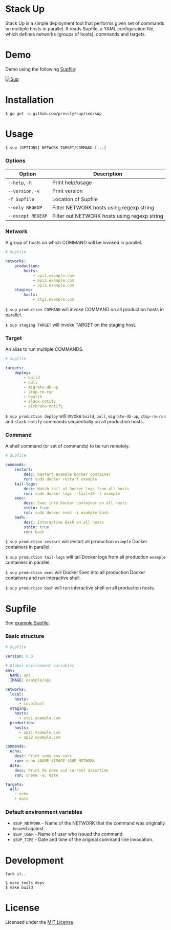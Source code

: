 Stack Up
========

Stack Up is a simple deployment tool that performs given set of commands on multiple hosts in parallel. It reads Supfile, a YAML configuration file, which defines networks (groups of hosts), commands and targets.

# Demo

Demo using the following [Supfile](./example/Supfile):

[![Sup](https://github.com/pressly/sup/blob/gif/asciinema.gif?raw=true)](https://asciinema.org/a/19742?autoplay=1)

# Installation

    $ go get -u github.com/pressly/sup/cmd/sup

# Usage

    $ sup [OPTIONS] NETWORK TARGET/COMMAND [...]

### Options

| Option            | Description                                  |
|-------------------|----------------------------------------------|
| `--help`, `-h`    | Print help/usage                             |
| `--version`, `-v` | Print version                                |
| `-f Supfile`      | Location of Supfile                          |
| `--only REGEXP`   | Filter NETWORK hosts using regexp string     |
| `--except REGEXP` | Filter out NETWORK hosts using regexp string |

### Network

A group of hosts on which COMMAND will be invoked in parallel.

```yaml
# Supfile

networks:
    production:
        hosts:
            - api1.example.com
            - api2.example.com
            - api3.example.com
    staging:
        hosts:
            - stg1.example.com
```

`$ sup production COMMAND` will invoke COMMAND on all production hosts in parallel.

`$ sup staging TARGET` will invoke TARGET on the staging host.

### Target

An alias to run multiple COMMANDS.

```yaml
# Supfile

targets:
    deploy:
        - build
        - pull
        - migrate-db-up
        - stop-rm-run
        - health
        - slack-notify
        - airbrake-notify
```

`$ sup production deploy` will invoke `build`, `pull`, `migrate-db-up`, `stop-rm-run` and `slack-notify` commands sequentially on all production hosts.

### Command

A shell command (or set of commands) to be run remotely.

```yaml
# Supfile

commands:
    restart:
        desc: Restart example Docker container
        run: sudo docker restart example
    tail-logs:
        desc: Watch tail of Docker logs from all hosts
        run: sudo docker logs --tail=20 -f example
    exec:
        desc: Exec into Docker container on all hosts
        stdin: true
        run: sudo docker exec -i example bash
    bash:
        desc: Interactive Bash on all hosts
        stdin: true
        run: bash
```

`$ sup production restart` will restart all production `example` Docker containers in parallel.

`$ sup production tail-logs` will tail Docker logs from all production `example` containers in parallel.

`$ sup production exec` will Docker Exec into all production Docker containers and run interactive shell.

`$ sup production bash` will run interactive shell on all production hosts.

# Supfile

See [example Supfile](./example/Supfile).

### Basic structure

```yaml
# Supfile
---
version: 0.3

# Global environment variables
env:
  NAME: api
  IMAGE: example/api

networks:
  local:
    hosts:
      - localhost
  staging:
    hosts:
      - stg1.example.com
  production:
    hosts:
      - api1.example.com
      - api2.example.com

commands:
  echo:
    desc: Print some env vars
    run: echo $NAME $IMAGE $SUP_NETWORK
  date:
    desc: Print OS name and current date/time
    run: uname -a; date

targets:
  all:
    - echo
    - date
```

### Default environment variables

- `$SUP_NETWORK` - Name of the NETWORK that the command was originally issued against.
- `$SUP_USER` - Name of user who issued the command.
- `$SUP_TIME` - Date and time of the original command line invocation.

# Development

    fork it..

    $ make tools deps
    $ make build

# License

Licensed under the [MIT License](./LICENSE).

